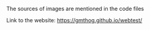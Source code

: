 The sources of images are mentioned in the code files

Link to the website: https://gmthog.github.io/webtest/
